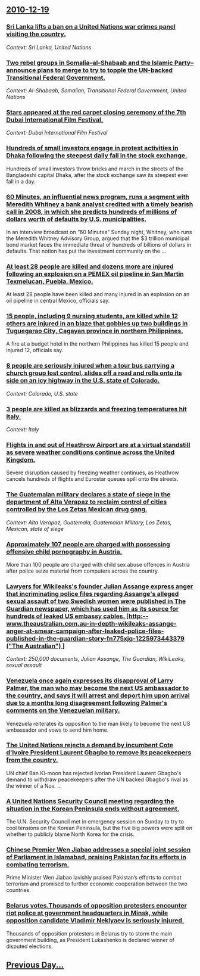 ## [2010-12-19](/news/2010/12/19/index.md)

### [Sri Lanka lifts a ban on a United Nations war crimes panel visiting the country. ](/news/2010/12/19/sri-lanka-lifts-a-ban-on-a-united-nations-war-crimes-panel-visiting-the-country.md)
_Context: Sri Lanka, United Nations_

### [Two rebel groups in Somalia&ndash;al-Shabaab and the Islamic Party&ndash;announce plans to merge to try to topple the UN-backed Transitional Federal Government. ](/news/2010/12/19/two-rebel-groups-in-somalia-ndash-al-shabaab-and-the-islamic-party-ndash-announce-plans-to-merge-to-try-to-topple-the-un-backed-transitional.md)
_Context: Al-Shabaab, Somalian, Transitional Federal Government, United Nations_

### [Stars appeared at the red carpet closing ceremony of the 7th Dubai International Film Festival. ](/news/2010/12/19/stars-appeared-at-the-red-carpet-closing-ceremony-of-the-7th-dubai-international-film-festival.md)
_Context: Dubai International Film Festival_

### [Hundreds of small investors engage in protest activities in Dhaka following the steepest daily fall in the stock exchange. ](/news/2010/12/19/hundreds-of-small-investors-engage-in-protest-activities-in-dhaka-following-the-steepest-daily-fall-in-the-stock-exchange.md)
Hundreds of small investors throw bricks and march in the streets of the Bangladeshi capital Dhaka, after the stock exchange saw its steepest ever fall in a day.

### [60 Minutes, an influential news program, runs a segment with Meredith Whitney a bank analyst credited with a timely bearish call in 2008, in which she predicts hundreds of millions of dollars worth of defaults by U.S. municipalities. ](/news/2010/12/19/60-minutes-an-influential-news-program-runs-a-segment-with-meredith-whitney-a-bank-analyst-credited-with-a-timely-bearish-call-in-2008-in.md)
In an interview broadcast on &ldquo;60 Minutes&rdquo; Sunday night, Whitney, who runs the Meredith Whitney Advisory Group, argued that the $3 trillion municipal bond market faces the immediate threat of hundreds of billions of dollars in defaults. That notion has put the investment community on the ...

### [At least 28 people are killed and dozens more are injured following an explosion on a PEMEX oil pipeline in San Martin Texmelucan, Puebla, Mexico. ](/news/2010/12/19/at-least-28-people-are-killed-and-dozens-more-are-injured-following-an-explosion-on-a-pemex-oil-pipeline-in-san-martan-texmelucan-puebla.md)
At least 28 people have been killed and many injured in an explosion on an oil pipeline in central Mexico, officials say.

### [15 people, including 9 nursing students, are killed while 12 others are injured in an blaze that gobbles up two buildings in Tuguegarao City, Cagayan province in northern Philippines. ](/news/2010/12/19/15-people-including-9-nursing-students-are-killed-while-12-others-are-injured-in-an-blaze-that-gobbles-up-two-buildings-in-tuguegarao-city.md)
A fire at a budget hotel in the northern Philippines has killed 15 people and injured 12, officials say.

### [8 people are seriously injured when a tour bus carrying a church group lost control, slides off a road and rolls onto its side on an icy highway in the U.S. state of Colorado. ](/news/2010/12/19/8-people-are-seriously-injured-when-a-tour-bus-carrying-a-church-group-lost-control-slides-off-a-road-and-rolls-onto-its-side-on-an-icy-hig.md)
_Context: Colorado, U.S. state_

### [3 people are killed as blizzards and freezing temperatures hit Italy. ](/news/2010/12/19/3-people-are-killed-as-blizzards-and-freezing-temperatures-hit-italy.md)
_Context: Italy_

### [Flights in and out of Heathrow Airport are at a virtual standstill as severe weather conditions continue across the United Kingdom. ](/news/2010/12/19/flights-in-and-out-of-heathrow-airport-are-at-a-virtual-standstill-as-severe-weather-conditions-continue-across-the-united-kingdom.md)
Severe disruption caused by freezing weather continues, as Heathrow cancels hundreds of flights and Eurostar queues spill onto the streets.

### [The Guatemalan military declares a state of siege in the department of Alta Verapaz to reclaim control of cities controlled by the Los Zetas Mexican drug gang. ](/news/2010/12/19/the-guatemalan-military-declares-a-state-of-siege-in-the-department-of-alta-verapaz-to-reclaim-control-of-cities-controlled-by-the-los-zetas.md)
_Context: Alta Verapaz, Guatemala, Guatemalan Military, Los Zetas, Mexican, state of siege_

### [Approximately 107 people are charged with possessing offensive child pornography in Austria. ](/news/2010/12/19/approximately-107-people-are-charged-with-possessing-offensive-child-pornography-in-austria.md)
More than 100 people are charged with child sex abuse offences in Austria after police seize material from computers across the country.

### [Lawyers for Wikileaks's founder Julian Assange express anger that incriminating police files regarding Assange's alleged sexual assault of two Swedish women were published in The Guardian newspaper, which has used him as its source for hundreds of leaked US embassy cables. [http:--www.theaustralian.com.au-in-depth-wikileaks-assange-anger-at-smear-campaign-after-leaked-police-files-published-in-the-guardian-story-fn775xjq-1225973443379 ("The Australian") ] ](/news/2010/12/19/lawyers-for-wikileaksas-founder-julian-assange-express-anger-that-incriminating-police-files-regarding-assangeas-alleged-sexual-assault.md)
_Context: 250,000 documents, Julian Assange, The Guardian, WikiLeaks, sexual assault_

### [Venezuela once again expresses its disapproval of Larry Palmer, the man who may become the next US ambassador to the country, and says it will arrest and deport him upon arrival due to a months long disagreement following Palmer's comments on the Venezuelan military. ](/news/2010/12/19/venezuela-once-again-expresses-its-disapproval-of-larry-palmer-the-man-who-may-become-the-next-us-ambassador-to-the-country-and-says-it-wi.md)
Venezuela reiterates its opposition to the man likely to become the next US ambassador and vows to send him home.

### [The United Nations rejects a demand by incumbent Cote d'Ivoire President Laurent Gbagbo to remove its peacekeepers from the country. ](/news/2010/12/19/the-united-nations-rejects-a-demand-by-incumbent-ca-te-d-ivoire-president-laurent-gbagbo-to-remove-its-peacekeepers-from-the-country.md)
UN&#x20;chief&#x20;Ban&#x20;Ki-moon&#x20;has&#x20;rejected&#x20;Ivorian&#x20;President&#x20;Laurent&#x20;Gbagbo&#x27;s&#x20;demand&#x20;to&#x20;withdraw&#x20;peacekeepers&#x20;after&#x20;the&#x20;UN&#x20;backed&#x20;Gbagbo&#x27;s&#x20;rival&#x20;as&#x20;the&#x20;winner&#x20;of&#x20;a&#x20;Nov.&#x20;...

### [A United Nations Security Council meeting regarding the situation in the Korean Peninsula ends without agreement. ](/news/2010/12/19/a-united-nations-security-council-meeting-regarding-the-situation-in-the-korean-peninsula-ends-without-agreement.md)
The U.N. Security Council met in emergency session on Sunday to try to cool tensions on the Korean Peninsula, but the five big powers were split on whether to publicly blame North Korea for the crisis.

### [Chinese Premier Wen Jiabao addresses a special joint session of Parliament in Islamabad, praising Pakistan for its efforts in combating terrorism. ](/news/2010/12/19/chinese-premier-wen-jiabao-addresses-a-special-joint-session-of-parliament-in-islamabad-praising-pakistan-for-its-efforts-in-combating-terr.md)
Prime Minister Wen Jiabao lavishly praised Pakistan’s efforts to combat terrorism and promised to further economic cooperation between the two countries.

### [Belarus votes.Thousands of opposition protesters encounter riot police at government headquarters in Minsk, while opposition candidate Vladimir Neklyaev is seriously injured. ](/news/2010/12/19/belarus-votes-thousands-of-opposition-protesters-encounter-riot-police-at-government-headquarters-in-minsk-while-opposition-candidate-vladi.md)
Thousands of opposition protesters in Belarus try to storm the main government building, as President Lukashenko is declared winner of disputed elections.

## [Previous Day...](/news/2010/12/18/index.md)

